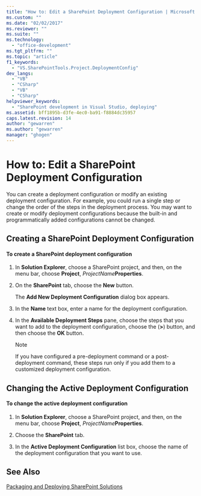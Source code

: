 ```yaml
---
title: "How to: Edit a SharePoint Deployment Configuration | Microsoft Docs"
ms.custom: ""
ms.date: "02/02/2017"
ms.reviewer: ""
ms.suite: ""
ms.technology: 
  - "office-development"
ms.tgt_pltfrm: ""
ms.topic: "article"
f1_keywords: 
  - "VS.SharePointTools.Project.DeploymentConfig"
dev_langs: 
  - "VB"
  - "CSharp"
  - "VB"
  - "CSharp"
helpviewer_keywords: 
  - "SharePoint development in Visual Studio, deploying"
ms.assetid: bff1895b-d3fe-4ec0-ba91-f8884dc35957
caps.latest.revision: 14
author: "gewarren"
ms.author: "gewarren"
manager: "ghogen"
---
```

# How to: Edit a SharePoint Deployment Configuration
  You can create a deployment configuration or modify an existing deployment configuration. For example, you could run a single step or change the order of the steps in the deployment process. You may want to create or modify deployment configurations because the built-in and programmatically added configurations cannot be changed.  
  
## Creating a SharePoint Deployment Configuration  
  
#### To create a SharePoint deployment configuration  
  
1.  In **Solution Explorer**, choose a SharePoint project, and then, on the menu bar, choose **Project**, *ProjectName***Properties**.  
  
2.  On the **SharePoint** tab, choose the **New** button.  
  
     The **Add New Deployment Configuration** dialog box appears.  
  
3.  In the **Name** text box, enter a name for the deployment configuration.  
  
4.  In the **Available Deployment Steps** pane, choose the steps that you want to add to the deployment configuration, choose the (**>**) button, and then choose the **OK** button.  
  
    > [!NOTE]  
    >  If you have configured a pre-deployment command or a post-deployment command, these steps run only if you add them to a customized deployment configuration.  
  
## Changing the Active Deployment Configuration  
  
#### To change the active deployment configuration  
  
1.  In **Solution Explorer**, choose a SharePoint project, and then, on the menu bar, choose **Project**, *ProjectName***Properties**.  
  
2.  Choose the **SharePoint** tab.  
  
3.  In the **Active Deployment Configuration** list box, choose the name of the deployment configuration that you want to use.  
  
## See Also  
 [Packaging and Deploying SharePoint Solutions](../sharepoint/packaging-and-deploying-sharepoint-solutions.md)  
  
  